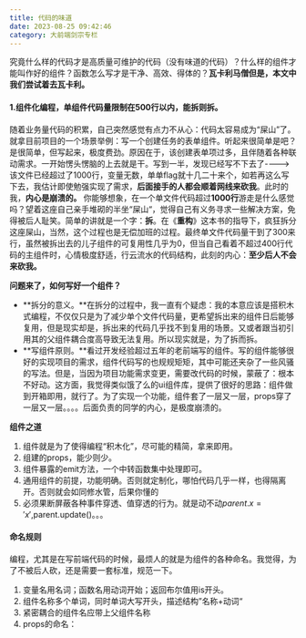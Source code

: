 ```yaml
---
title: 代码的味道
date: 2023-08-25 09:42:46
category: 大前端剑宗专栏
---
```


究竟什么样的代码才是高质量可维护的代码（没有味道的代码）？什么样的组件才能叫作好的组件？函数怎么写才是干净、高效、得体的？**瓦卡利马僧但是，本文中我们尝试着去瓦卡利。**


#### 1.组件化编程，单组件代码量限制在500行以内，能拆则拆。
随着业务量代码的积累，自己突然感觉有点力不从心：代码太容易成为“屎山”了。就拿目前项目的一个场景举例：写一个创建任务的表单组件。听起来很简单是吧？是很简单，但写起来，极度费劲。原因在于，该创建表单项过多，且伴随着各种联动需求。一开始愣头愣脑的上去就是干。写到一半，发现已经写不下去了---->该文件已经超过了1000行，变量无数，单单flag就十几二十来个，如若再这么写下去，我估计即使勉强实现了需求，**后面接手的人都会顺着网线来砍我**。此时的我，**内心是崩溃的。**
你能够想象，在一个单文件代码超过**1000行**游走是什么感觉吗？望着这座自己亲手堆砌的半坐“屎山“，觉得自己有义务寻求一些解决方案，免得被后人耻笑。简单的讲就是一个字：**拆**。在《**重构**》这本书的指导下，疯狂拆分这座屎山，当然，这个过程也是无偿加班的过程。最终单文件代码量干到了300来行，虽然被拆出去的儿子组件的可复用性几乎为0，但当自己看着不超过400行代码的主组件时，心情极度舒适，行云流水的代码结构，此刻的内心：**至少后人不会来砍我。**

**问题来了，如何写好一个组件？**
- **拆分的意义。**在拆分的过程中，我一直有个疑虑：我的本意应该是搭积木式编程，不仅仅只是为了减少单个文件代码量，更希望拆出来的组件日后能够复用，但是现实却是，拆出来的代码几乎找不到复用的场景。又或者跟当初引用其的父组件耦合度高导致无法复用。所以现实就是，为了拆而拆。
- **写组件原则。**看过开发经验超过五年的老前端写的组件。写的组件能够很好的实现项目的需求，组件代码写的也规规矩矩，其中可能还夹杂了一些风骚的写法。但是，当因为项目功能需求变更，需要改代码的时候，蒙蔽了：根本不好动。这方面，我觉得类似饿了么的ui组件库，提供了很好的思路：组件做到开箱即用，就行了。为了实现一个功能，组件套了一层又一层，props穿了一层又一层。。。。后面负责的同学的内心，是极度崩溃的。

**组件之道**
1. 组件就是为了使得编程“积木化”，尽可能的精简，拿来即用。
2. 组建的props，能少则少。
3. 组件暴露的emit方法，一个中转函数集中处理即可。
4. 通用组件的前提，功能明确。否则就定制化，哪怕代码几乎一样，也得隔离开。否则就会如同修水管，后果你懂的
5. 必须果断屏蔽各种事件穿透、值穿透的行为。就是动不动$parent.x = 'x',$parent.update()。。。

#### 命名规则
编程，尤其是在写前端代码的时候，最烦人的就是为组件的各种命名。我觉得，为了不被后人砍，还是需要一套标准，规范一下。
1. 变量名用名词；函数名用动词开始；返回布尔值用is开头。
2. 组件名称多个单词，同时单词大写开头，描述结构”名称+动词“
3. 紧密耦合的组件名应带上父组件名称
4. props的命名：


